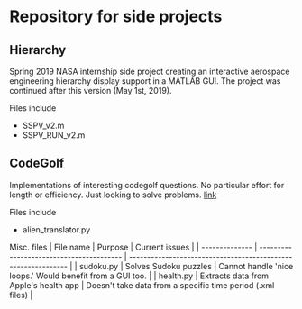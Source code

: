 # Repository for side projects


## Hierarchy

Spring 2019 NASA internship side project creating an interactive aerospace engineering hierarchy display support in a MATLAB GUI. The project was continued after this version (May 1st, 2019).

Files include
- SSPV_v2.m
- SSPV_RUN_v2.m


## CodeGolf

Implementations of interesting codegolf questions. No particular effort for length or efficiency. Just looking to solve problems. [link](https://codegolf.stackexchange.com)

Files include
- alien_translator.py

Misc. files
| File name      | Purpose                                  | Current issues                                                |
| -------------- | ---------------------------------------- | ------------------------------------------------------------- |
| sudoku.py      | Solves Sudoku puzzles                    | Cannot handle 'nice loops.' Would benefit from a GUI too.     |
| health.py      | Extracts data from Apple's health app    | Doesn't take data from a specific time period (.xml files)    |
